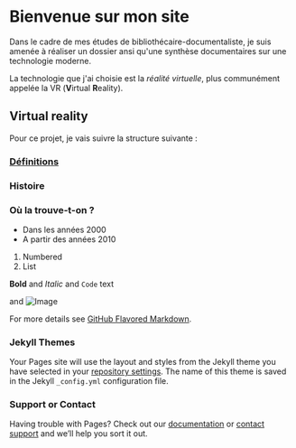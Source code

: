 # Bienvenue sur mon site

Dans le cadre de mes études de bibliothécaire-documentaliste, je suis amenée à réaliser un dossier ansi qu'une synthèse documentaires sur une technologie moderne.

La technologie que j'ai choisie est la _réalité virtuelle_, plus communément appelée la VR (**V**irtual **R**eality).

## Virtual reality

Pour ce projet, je vais suivre la structure suivante :


### [Définitions](definitions.md)
### Histoire
### Où la trouve-t-on ?

- Dans les années 2000
- A partir des années 2010

1. Numbered
2. List


**Bold** and _Italic_ and `Code` text

 and ![Image](src)


For more details see [GitHub Flavored Markdown](https://guides.github.com/features/mastering-markdown/).

### Jekyll Themes

Your Pages site will use the layout and styles from the Jekyll theme you have selected in your [repository settings](https://github.com/Macsmatch/aori/settings). The name of this theme is saved in the Jekyll `_config.yml` configuration file.

### Support or Contact

Having trouble with Pages? Check out our [documentation](https://help.github.com/categories/github-pages-basics/) or [contact support](https://github.com/contact) and we’ll help you sort it out.
